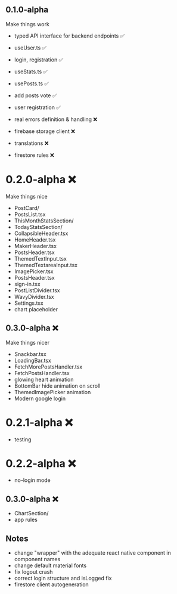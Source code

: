 ## 0.1.0-alpha

Make things work

- typed API interface for backend endpoints ✅
- useUser.ts ✅
- login, registration ✅

- useStats.ts ✅

- usePosts.ts ✅

- add posts vote ✅

- user registration ✅

- real errors definition & handling ❌

- firebase storage client ❌

- translations ❌

- firestore rules ❌

# 0.2.0-alpha ❌

Make things nice

- PostCard/
- PostsList.tsx
- ThisMonthStatsSection/
- TodayStatsSection/
- CollapsibleHeader.tsx
- HomeHeader.tsx
- MakerHeader.tsx
- PostsHeader.tsx
- ThemedTextInput.tsx
- ThemedTextareaInput.tsx
- ImagePicker.tsx
- PostsHeader.tsx
- sign-in.tsx
- PostListDivider.tsx
- WavyDivider.tsx
- Settings.tsx
- chart placeholder

## 0.3.0-alpha ❌

Make things nicer

- Snackbar.tsx
- LoadingBar.tsx
- FetchMorePostsHandler.tsx
- FetchPostsHandler.tsx
- glowing heart animation
- BottomBar hide animation on scroll
- ThemedImagePicker animation
- Modern google login

# 0.2.1-alpha ❌

- testing

# 0.2.2-alpha ❌

- no-login mode

## 0.3.0-alpha ❌

- ChartSection/
- app rules

## Notes

- change "wrapper" with the adequate react native component in component names
- change default material fonts
- fix logout crash
- correct login structure and isLogged fix
- firestore client autogeneration
